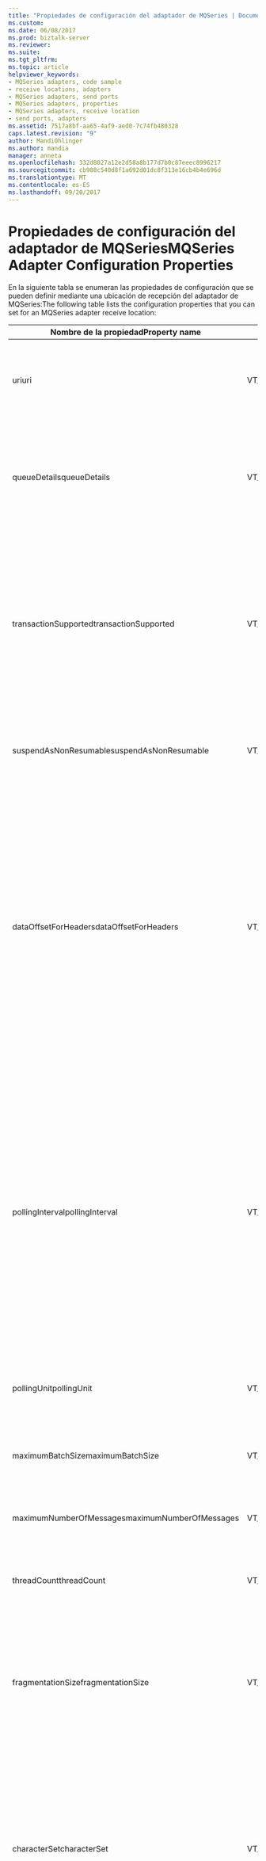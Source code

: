 ```yaml
---
title: "Propiedades de configuración del adaptador de MQSeries | Documentos de Microsoft"
ms.custom: 
ms.date: 06/08/2017
ms.prod: biztalk-server
ms.reviewer: 
ms.suite: 
ms.tgt_pltfrm: 
ms.topic: article
helpviewer_keywords:
- MQSeries adapters, code sample
- receive locations, adapters
- MQSeries adapters, send ports
- MQSeries adapters, properties
- MQSeries adapters, receive location
- send ports, adapters
ms.assetid: 7517a8bf-aa65-4af9-aed0-7c74fb480328
caps.latest.revision: "9"
author: MandiOhlinger
ms.author: mandia
manager: anneta
ms.openlocfilehash: 332d8027a12e2d58a8b177d7b0c87eeec8996217
ms.sourcegitcommit: cb908c540d8f1a692d01dc8f313e16cb4b4e696d
ms.translationtype: MT
ms.contentlocale: es-ES
ms.lasthandoff: 09/20/2017
---
```

# <a name="mqseries-adapter-configuration-properties"></a><span data-ttu-id="012f7-102">Propiedades de configuración del adaptador de MQSeries</span><span class="sxs-lookup"><span data-stu-id="012f7-102">MQSeries Adapter Configuration Properties</span></span>
<span data-ttu-id="012f7-103">En la siguiente tabla se enumeran las propiedades de configuración que se pueden definir mediante una ubicación de recepción del adaptador de MQSeries:</span><span class="sxs-lookup"><span data-stu-id="012f7-103">The following table lists the configuration properties that you can set for an MQSeries adapter receive location:</span></span>  
  
|<span data-ttu-id="012f7-104">Nombre de la propiedad</span><span class="sxs-lookup"><span data-stu-id="012f7-104">Property name</span></span>|<span data-ttu-id="012f7-105">Tipo</span><span class="sxs-lookup"><span data-stu-id="012f7-105">Type</span></span>|<span data-ttu-id="012f7-106">Description</span><span class="sxs-lookup"><span data-stu-id="012f7-106">Description</span></span>|<span data-ttu-id="012f7-107">Restricciones</span><span class="sxs-lookup"><span data-stu-id="012f7-107">Restrictions</span></span>|<span data-ttu-id="012f7-108">Comentarios</span><span class="sxs-lookup"><span data-stu-id="012f7-108">Comments</span></span>|  
|-------------------|----------|-----------------|------------------|--------------|  
|<span data-ttu-id="012f7-109">uri</span><span class="sxs-lookup"><span data-stu-id="012f7-109">uri</span></span>|<span data-ttu-id="012f7-110">VT_BSTR</span><span class="sxs-lookup"><span data-stu-id="012f7-110">VT_BSTR</span></span>|<span data-ttu-id="012f7-111">Especificar la ruta completa a la ubicación supervisada por la ubicación de recepción.</span><span class="sxs-lookup"><span data-stu-id="012f7-111">Specify the full path to the location monitored by the receive location.</span></span>|<span data-ttu-id="012f7-112">La URI de un puerto de envío o ubicación de recepción no puede superar los 256 caracteres.</span><span class="sxs-lookup"><span data-stu-id="012f7-112">The URI for a send port or receive location cannot exceed 256 characters.</span></span>|<span data-ttu-id="012f7-113">Ninguno</span><span class="sxs-lookup"><span data-stu-id="012f7-113">None</span></span>|  
|<span data-ttu-id="012f7-114">queueDetails</span><span class="sxs-lookup"><span data-stu-id="012f7-114">queueDetails</span></span>|<span data-ttu-id="012f7-115">VT_BSTR</span><span class="sxs-lookup"><span data-stu-id="012f7-115">VT_BSTR</span></span>|<span data-ttu-id="012f7-116">Especifica información acerca de la cola de MQSeries de origen que incluye servidor, administrador de cola y cola.</span><span class="sxs-lookup"><span data-stu-id="012f7-116">Specify information about the source MQSeries queue including server, queue manager, and queue.</span></span>|<span data-ttu-id="012f7-117">-Ninguno</span><span class="sxs-lookup"><span data-stu-id="012f7-117">-   None</span></span>|<span data-ttu-id="012f7-118">Esta propiedad se antepone a MQS:// para crear la propiedad URI.</span><span class="sxs-lookup"><span data-stu-id="012f7-118">This property is prepended with MQS:// to create the uri property.</span></span>|  
|<span data-ttu-id="012f7-119">transactionSupported</span><span class="sxs-lookup"><span data-stu-id="012f7-119">transactionSupported</span></span>|<span data-ttu-id="012f7-120">VT_BSTR</span><span class="sxs-lookup"><span data-stu-id="012f7-120">VT_BSTR</span></span>|<span data-ttu-id="012f7-121">Especifica si el adaptador de MQSeries inicia una transacción del Coordinador de transacciones distribuidas de Microsoft (DTC) entre BizTalk Server y el servidor MQSeries.</span><span class="sxs-lookup"><span data-stu-id="012f7-121">Specify whether the MQSeries adapter initiates a Microsoft Distributed Transaction Coordinator (DTC) transaction between BizTalk Server and MQSeries Server.</span></span>|<span data-ttu-id="012f7-122">Los valores válidos son:</span><span class="sxs-lookup"><span data-stu-id="012f7-122">Valid values are:</span></span><br /><br /> <span data-ttu-id="012f7-123">-Sí</span><span class="sxs-lookup"><span data-stu-id="012f7-123">-   yes</span></span><br /><span data-ttu-id="012f7-124">-ninguna</span><span class="sxs-lookup"><span data-stu-id="012f7-124">-   no</span></span>|<span data-ttu-id="012f7-125">Cuando se establece en no, no hay ninguna garantía de entrega de mensajes.</span><span class="sxs-lookup"><span data-stu-id="012f7-125">When set to no, there is no guarantee of message delivery.</span></span><br /><br /> <span data-ttu-id="012f7-126">El valor predeterminado es Yes.</span><span class="sxs-lookup"><span data-stu-id="012f7-126">The default value is yes.</span></span>|  
|<span data-ttu-id="012f7-127">suspendAsNonResumable</span><span class="sxs-lookup"><span data-stu-id="012f7-127">suspendAsNonResumable</span></span>|<span data-ttu-id="012f7-128">VT_BSTR</span><span class="sxs-lookup"><span data-stu-id="012f7-128">VT_BSTR</span></span>|<span data-ttu-id="012f7-129">Especificar si los mensajes suspendidos se marcan o no como reanudables.</span><span class="sxs-lookup"><span data-stu-id="012f7-129">Specify whether suspended messages are marked as resumable or not.</span></span>|<span data-ttu-id="012f7-130">Los valores válidos son:</span><span class="sxs-lookup"><span data-stu-id="012f7-130">Valid values are:</span></span><br /><br /> <span data-ttu-id="012f7-131">-Sí</span><span class="sxs-lookup"><span data-stu-id="012f7-131">-   yes</span></span><br /><span data-ttu-id="012f7-132">-ninguna</span><span class="sxs-lookup"><span data-stu-id="012f7-132">-   no</span></span>|<span data-ttu-id="012f7-133">El valor predeterminado es no.</span><span class="sxs-lookup"><span data-stu-id="012f7-133">The default value is no.</span></span>|  
|<span data-ttu-id="012f7-134">dataOffsetForHeaders</span><span class="sxs-lookup"><span data-stu-id="012f7-134">dataOffsetForHeaders</span></span>|<span data-ttu-id="012f7-135">VT_BSTR</span><span class="sxs-lookup"><span data-stu-id="012f7-135">VT_BSTR</span></span>|<span data-ttu-id="012f7-136">El adaptador utiliza valores de los encabezados de MQSeries (las estructuras MQXQH, MQIIH y MQCIH) para rellenar los valores correspondientes en las propiedades de contexto de BizTalk Server.</span><span class="sxs-lookup"><span data-stu-id="012f7-136">The adapter uses values from the MQSeries headers (the MQXQH, MQIIH, and MQCIH structures) to populate corresponding values in the BizTalk Server context properties.</span></span> <span data-ttu-id="012f7-137">De forma predeterminada, el adaptador quita estas propiedades de MQSeries del cuerpo del mensaje.</span><span class="sxs-lookup"><span data-stu-id="012f7-137">By default, the adapter removes these MQSeries properties from the message body.</span></span>|<span data-ttu-id="012f7-138">Los valores válidos son:</span><span class="sxs-lookup"><span data-stu-id="012f7-138">Valid values are:</span></span><br /><br /> <span data-ttu-id="012f7-139">-Sí</span><span class="sxs-lookup"><span data-stu-id="012f7-139">-   yes</span></span><br /><span data-ttu-id="012f7-140">-ninguna</span><span class="sxs-lookup"><span data-stu-id="012f7-140">-   no</span></span>|<span data-ttu-id="012f7-141">Establezca esta propiedad en no para mantener estas propiedades en el cuerpo del mensaje.</span><span class="sxs-lookup"><span data-stu-id="012f7-141">Set this property to no to retain the properties in the message body.</span></span><br /><br /> <span data-ttu-id="012f7-142">El valor predeterminado es Yes.</span><span class="sxs-lookup"><span data-stu-id="012f7-142">The default value is yes.</span></span>|  
|<span data-ttu-id="012f7-143">pollingInterval</span><span class="sxs-lookup"><span data-stu-id="012f7-143">pollingInterval</span></span>|<span data-ttu-id="012f7-144">VT_BSTR</span><span class="sxs-lookup"><span data-stu-id="012f7-144">VT_BSTR</span></span>|<span data-ttu-id="012f7-145">Especifica el intervalo usado por el componente de recepción para sondear la cola de MQSeries.</span><span class="sxs-lookup"><span data-stu-id="012f7-145">Specify the interval used by the receive component to poll the MQSeries queue.</span></span>|<span data-ttu-id="012f7-146">Los valores válidos son de 1 a 10000.</span><span class="sxs-lookup"><span data-stu-id="012f7-146">Valid values are from 1 to 10000.</span></span>|<span data-ttu-id="012f7-147">pollingInterval actúa en combinación con el intervalo de espera codificado de tres segundos que está integrado en el adaptador.</span><span class="sxs-lookup"><span data-stu-id="012f7-147">The pollingInterval works in combination with the hard-coded wait interval of three seconds built in to the adapter.</span></span> <span data-ttu-id="012f7-148">Si el valor pollingInterval es inferior a tres (3) segundos, el intervalo de espera se establece como el valor de pollingInterval.</span><span class="sxs-lookup"><span data-stu-id="012f7-148">If the pollingInterval value is less than three (3) seconds, the wait interval is set to the value of the pollingInterval.</span></span><br /><br /> <span data-ttu-id="012f7-149">El valor predeterminado es 3.</span><span class="sxs-lookup"><span data-stu-id="012f7-149">The default value is 3.</span></span>|  
|<span data-ttu-id="012f7-150">pollingUnit</span><span class="sxs-lookup"><span data-stu-id="012f7-150">pollingUnit</span></span>|<span data-ttu-id="012f7-151">VT_BSTR</span><span class="sxs-lookup"><span data-stu-id="012f7-151">VT_BSTR</span></span>|<span data-ttu-id="012f7-152">Especifica la unidad de tiempo para el intervalo de sondeo.</span><span class="sxs-lookup"><span data-stu-id="012f7-152">Specify the unit of time for the polling interval.</span></span>|<span data-ttu-id="012f7-153">Los valores válidos son:</span><span class="sxs-lookup"><span data-stu-id="012f7-153">Valid values are:</span></span><br /><br /> <span data-ttu-id="012f7-154">-horas</span><span class="sxs-lookup"><span data-stu-id="012f7-154">-   hours</span></span><br /><span data-ttu-id="012f7-155">-minutos</span><span class="sxs-lookup"><span data-stu-id="012f7-155">-   minutes</span></span><br /><span data-ttu-id="012f7-156">-segundos</span><span class="sxs-lookup"><span data-stu-id="012f7-156">-   seconds</span></span>|<span data-ttu-id="012f7-157">El valor predeterminado es segundos.</span><span class="sxs-lookup"><span data-stu-id="012f7-157">The default value is seconds.</span></span>|  
|<span data-ttu-id="012f7-158">maximumBatchSize</span><span class="sxs-lookup"><span data-stu-id="012f7-158">maximumBatchSize</span></span>|<span data-ttu-id="012f7-159">VT_BSTR</span><span class="sxs-lookup"><span data-stu-id="012f7-159">VT_BSTR</span></span>|<span data-ttu-id="012f7-160">Especifica el tamaño máximo de un lote de mensajes en kilobytes (KB).</span><span class="sxs-lookup"><span data-stu-id="012f7-160">Specify the maximum size of a batch of messages in kilobytes (KB).</span></span>|<span data-ttu-id="012f7-161">Los valores válidos son de 1 a 10485760</span><span class="sxs-lookup"><span data-stu-id="012f7-161">Valid values are from 1 to 10485760</span></span>|<span data-ttu-id="012f7-162">El valor predeterminado es 100.</span><span class="sxs-lookup"><span data-stu-id="012f7-162">The default value is 100.</span></span>|  
|<span data-ttu-id="012f7-163">maximumNumberOfMessages</span><span class="sxs-lookup"><span data-stu-id="012f7-163">maximumNumberOfMessages</span></span>|<span data-ttu-id="012f7-164">VT_BSTR</span><span class="sxs-lookup"><span data-stu-id="012f7-164">VT_BSTR</span></span>|<span data-ttu-id="012f7-165">Especifica el número máximo de mensajes en un lote.</span><span class="sxs-lookup"><span data-stu-id="012f7-165">Specify the maximum number of messages in a batch.</span></span>|<span data-ttu-id="012f7-166">Los valores válidos son de 1 a 100000</span><span class="sxs-lookup"><span data-stu-id="012f7-166">Valid values are from 1 to 100000</span></span>|<span data-ttu-id="012f7-167">El valor predeterminado es 100.</span><span class="sxs-lookup"><span data-stu-id="012f7-167">The default value is 100.</span></span>|  
|<span data-ttu-id="012f7-168">threadCount</span><span class="sxs-lookup"><span data-stu-id="012f7-168">threadCount</span></span>|<span data-ttu-id="012f7-169">VT_BSTR</span><span class="sxs-lookup"><span data-stu-id="012f7-169">VT_BSTR</span></span>|<span data-ttu-id="012f7-170">Especifica el número de subprocesos que se utilizan por ubicación de recepción.</span><span class="sxs-lookup"><span data-stu-id="012f7-170">Specify the number of threads used per receive location.</span></span>|<span data-ttu-id="012f7-171">Los valores válidos son de 1 a 64.</span><span class="sxs-lookup"><span data-stu-id="012f7-171">Valid values are from 1 to 64.</span></span>|<span data-ttu-id="012f7-172">El valor predeterminado es 2.</span><span class="sxs-lookup"><span data-stu-id="012f7-172">The default value is 2.</span></span>|  
|<span data-ttu-id="012f7-173">fragmentationSize</span><span class="sxs-lookup"><span data-stu-id="012f7-173">fragmentationSize</span></span>|<span data-ttu-id="012f7-174">VT_BSTR</span><span class="sxs-lookup"><span data-stu-id="012f7-174">VT_BSTR</span></span>|<span data-ttu-id="012f7-175">Especifica el tamaño del fragmento de mensaje en kilobytes (KB) para los mensajes a medida que se envían entre MQSAgent y el adaptador.</span><span class="sxs-lookup"><span data-stu-id="012f7-175">Specify the message chunk size in kilobytes (KB) for messages as they are sent between MQSAgent and the adapter.</span></span>|<span data-ttu-id="012f7-176">Los valores válidos son de 1 a 1048576.</span><span class="sxs-lookup"><span data-stu-id="012f7-176">Valid values are from 1 to 1048576.</span></span>|<span data-ttu-id="012f7-177">El valor predeterminado es 500.</span><span class="sxs-lookup"><span data-stu-id="012f7-177">The default value is 500.</span></span>|  
|<span data-ttu-id="012f7-178">characterSet</span><span class="sxs-lookup"><span data-stu-id="012f7-178">characterSet</span></span>|<span data-ttu-id="012f7-179">VT_BSTR</span><span class="sxs-lookup"><span data-stu-id="012f7-179">VT_BSTR</span></span>|<span data-ttu-id="012f7-180">Especifica el juego de caracteres y si MQSeries convierte los caracteres antes de enviar el mensaje a la ubicación de recepción.</span><span class="sxs-lookup"><span data-stu-id="012f7-180">Specify the character set and whether MQSeries converts characters before sending the message to the receive location.</span></span>|<span data-ttu-id="012f7-181">Los valores válidos son:</span><span class="sxs-lookup"><span data-stu-id="012f7-181">Valid values are:</span></span><br /><br /> <span data-ttu-id="012f7-182">-Ninguno.</span><span class="sxs-lookup"><span data-stu-id="012f7-182">-   none.</span></span> <span data-ttu-id="012f7-183">No convertir.</span><span class="sxs-lookup"><span data-stu-id="012f7-183">Do not convert.</span></span><br /><span data-ttu-id="012f7-184">-UCS-2 y UTF-16.</span><span class="sxs-lookup"><span data-stu-id="012f7-184">-   UCS-2 and UTF-16.</span></span> <span data-ttu-id="012f7-185">Convertir a estos conjuntos de caracteres.</span><span class="sxs-lookup"><span data-stu-id="012f7-185">Convert to these character sets.</span></span> <span data-ttu-id="012f7-186">MQSeries no distingue un juego de otro.</span><span class="sxs-lookup"><span data-stu-id="012f7-186">MQSeries does not distinguish between them.</span></span><br /><span data-ttu-id="012f7-187">UTF-8.</span><span class="sxs-lookup"><span data-stu-id="012f7-187">-   UTF-8.</span></span> <span data-ttu-id="012f7-188">Convertir al juego de caracteres UTF-8.</span><span class="sxs-lookup"><span data-stu-id="012f7-188">Convert to the UTF-8 character set.</span></span>|<span data-ttu-id="012f7-189">El valor predeterminado es Ninguno.</span><span class="sxs-lookup"><span data-stu-id="012f7-189">The default value is none.</span></span>|  
|<span data-ttu-id="012f7-190">errorThreshold</span><span class="sxs-lookup"><span data-stu-id="012f7-190">errorThreshold</span></span>|<span data-ttu-id="012f7-191">VT_BSTR</span><span class="sxs-lookup"><span data-stu-id="012f7-191">VT_BSTR</span></span>|<span data-ttu-id="012f7-192">Especifica el número máximo de errores que se deben registrar.</span><span class="sxs-lookup"><span data-stu-id="012f7-192">Specify the maximum number of errors to log.</span></span> <span data-ttu-id="012f7-193">El adaptador continúa funcionando y, si se recupera, registra el suceso en el registro de sucesos.</span><span class="sxs-lookup"><span data-stu-id="012f7-193">The adapter continues operating and, if the adapter recovers, it logs the event in the event log.</span></span>|<span data-ttu-id="012f7-194">Los valores válidos son de 1 a 1000.</span><span class="sxs-lookup"><span data-stu-id="012f7-194">Valid values are from 1 to 1000.</span></span>|<span data-ttu-id="012f7-195">El valor predeterminado es 10.</span><span class="sxs-lookup"><span data-stu-id="012f7-195">The default value is 10.</span></span>|  
|<span data-ttu-id="012f7-196">segmentación</span><span class="sxs-lookup"><span data-stu-id="012f7-196">segmentation</span></span>|<span data-ttu-id="012f7-197">VT_BSTR</span><span class="sxs-lookup"><span data-stu-id="012f7-197">VT_BSTR</span></span>|<span data-ttu-id="012f7-198">Especifica si MQSeries ensambla los mensajes segmentados u obtiene los mensajes tal como están.</span><span class="sxs-lookup"><span data-stu-id="012f7-198">Specify whether MQSeries assembles segmented messages or gets messages as is.</span></span>|<span data-ttu-id="012f7-199">Los valores válidos son:</span><span class="sxs-lookup"><span data-stu-id="012f7-199">Valid values are:</span></span><br /><br /> <span data-ttu-id="012f7-200">-Ninguno</span><span class="sxs-lookup"><span data-stu-id="012f7-200">-   none</span></span><br /><span data-ttu-id="012f7-201">-completo</span><span class="sxs-lookup"><span data-stu-id="012f7-201">-   complete</span></span>|<span data-ttu-id="012f7-202">Especificar Ninguno para leer mensajes de la cola MQSeries sin habilitar la segmentación.</span><span class="sxs-lookup"><span data-stu-id="012f7-202">Specify none to read messages from the MQSeries queue without enabling segmentation.</span></span><br /><br /> <span data-ttu-id="012f7-203">Especificar Completa para que MQSeries ensamble mensajes segmentados antes de pasarlos al adaptador.</span><span class="sxs-lookup"><span data-stu-id="012f7-203">Specify complete to have MQSeries assemble segmented messages before passing them on to the adapter.</span></span><br /><br /> <span data-ttu-id="012f7-204">El valor predeterminado es Ninguno.</span><span class="sxs-lookup"><span data-stu-id="012f7-204">The default value is none.</span></span>|  
|<span data-ttu-id="012f7-205">ordenadas</span><span class="sxs-lookup"><span data-stu-id="012f7-205">ordered</span></span>|<span data-ttu-id="012f7-206">VT_BSTR</span><span class="sxs-lookup"><span data-stu-id="012f7-206">VT_BSTR</span></span>|<span data-ttu-id="012f7-207">Especifica si MQSeries mantiene el orden de los mensajes a medida que se reciben de la cola MQSeries.</span><span class="sxs-lookup"><span data-stu-id="012f7-207">Specify whether MQSeries maintains the order of the messages as they are received from the MQSeries queue.</span></span>|<span data-ttu-id="012f7-208">Los valores válidos son:</span><span class="sxs-lookup"><span data-stu-id="012f7-208">Valid values are:</span></span><br /><br /> <span data-ttu-id="012f7-209">-ninguna</span><span class="sxs-lookup"><span data-stu-id="012f7-209">-   no</span></span><br /><span data-ttu-id="012f7-210">-noStop</span><span class="sxs-lookup"><span data-stu-id="012f7-210">-   noStop</span></span><br /><span data-ttu-id="012f7-211">-yesStop</span><span class="sxs-lookup"><span data-stu-id="012f7-211">-   yesStop</span></span><br /><span data-ttu-id="012f7-212">-yesSuspend</span><span class="sxs-lookup"><span data-stu-id="012f7-212">-   yesSuspend</span></span>|<span data-ttu-id="012f7-213">Especificar No para no tener en cuenta el orden de los mensajes.</span><span class="sxs-lookup"><span data-stu-id="012f7-213">Specify no to disregard message order.</span></span><br /><br /> <span data-ttu-id="012f7-214">Especificar noStop para no tener en cuenta el orden de los mensajes y deshabilitar la ubicación de recepción si hay un error.</span><span class="sxs-lookup"><span data-stu-id="012f7-214">Specify noStop to disregard message order and to disable the receive location if there is an error.</span></span><br /><br /> <span data-ttu-id="012f7-215">Especificar yesStop para habilitar el ordenamiento.</span><span class="sxs-lookup"><span data-stu-id="012f7-215">Specify yesStop to enable ordering.</span></span> <span data-ttu-id="012f7-216">Esta opción finaliza la transacción y deshabilita la ubicación de recepción si hay un error.</span><span class="sxs-lookup"><span data-stu-id="012f7-216">This option ends the transaction and disables the receive location if there is an error.</span></span><br /><br /> <span data-ttu-id="012f7-217">Especificar yesSuspend para habilitar el ordenamiento.</span><span class="sxs-lookup"><span data-stu-id="012f7-217">Specify yesSuspend to enable ordering.</span></span> <span data-ttu-id="012f7-218">Esta opción mueve el mensaje a la cola de suspensión cuando hay un error.</span><span class="sxs-lookup"><span data-stu-id="012f7-218">This option moves the message to the suspended queue when there is an error.</span></span> <span data-ttu-id="012f7-219">Este valor no mantiene el orden cuando hay un error, pero permite que la ubicación de recepción continúe recibiendo mensajes.</span><span class="sxs-lookup"><span data-stu-id="012f7-219">This value does not preserve order when there is an error, but does allow the receive location to continue receiving messages.</span></span><br /><br /> <span data-ttu-id="012f7-220">El valor predeterminado es no.</span><span class="sxs-lookup"><span data-stu-id="012f7-220">The default value is no.</span></span>|  
  
 <span data-ttu-id="012f7-221">En el siguiente código se muestra el formato de la cadena que se utiliza para establecer las propiedades:</span><span class="sxs-lookup"><span data-stu-id="012f7-221">The following code shows the format of the string you use to set the properties:</span></span>  
  
```  
<CustomProps><AdapterConfig vt="8"><Config xmlns:xsi="http://www.w3.org/2001/XMLSchema-instance" xmlns:xsd="http://www.w3.org/2001/XMLSchema"><uri>MQS://TESTMQServer/DQM1/RQ0</uri><queueDetails>TESTMQServer/DQM1/RQ0</queueDetails><transactionSupported>yes</transactionSupported><suspendAsNonResumable>no</suspendAsNonResumable><dataOffsetForHeaders>yes</dataOffsetForHeaders><pollingInterval>1</pollingInterval><pollingUnit>seconds</pollingUnit><maximumBatchSize>100</maximumBatchSize><maximumNumberOfMessages>100</maximumNumberOfMessages><threadCount>2</threadCount><fragmentationSize>500</fragmentationSize><characterSet>none</characterSet><errorThreshold>10</errorThreshold><segmentation>none</segmentation><ordered>no</ordered></Config></AdapterConfig></CustomProps>  
```  
  
 <span data-ttu-id="012f7-222">En la siguiente tabla se enumeran las propiedades de configuración que se pueden definir mediante un puerto de envío del adaptador de MQSeries:</span><span class="sxs-lookup"><span data-stu-id="012f7-222">The following table lists the configuration properties that you can set for an MQSeries adapter send port:</span></span>  
  
|<span data-ttu-id="012f7-223">Nombre de la propiedad</span><span class="sxs-lookup"><span data-stu-id="012f7-223">Property name</span></span>|<span data-ttu-id="012f7-224">Tipo</span><span class="sxs-lookup"><span data-stu-id="012f7-224">Type</span></span>|<span data-ttu-id="012f7-225">Description</span><span class="sxs-lookup"><span data-stu-id="012f7-225">Description</span></span>|<span data-ttu-id="012f7-226">Restricciones</span><span class="sxs-lookup"><span data-stu-id="012f7-226">Restrictions</span></span>|<span data-ttu-id="012f7-227">Comentarios</span><span class="sxs-lookup"><span data-stu-id="012f7-227">Comments</span></span>|  
|-------------------|----------|-----------------|------------------|--------------|  
|<span data-ttu-id="012f7-228">uri</span><span class="sxs-lookup"><span data-stu-id="012f7-228">uri</span></span>|<span data-ttu-id="012f7-229">VT_BSTR</span><span class="sxs-lookup"><span data-stu-id="012f7-229">VT_BSTR</span></span>|<span data-ttu-id="012f7-230">Especificar la ruta completa de la ubicación a la que enviar datos.</span><span class="sxs-lookup"><span data-stu-id="012f7-230">Specify the full path of the location to send data to.</span></span>|<span data-ttu-id="012f7-231">La URI de un puerto de envío o ubicación de recepción no puede superar los 256 caracteres.</span><span class="sxs-lookup"><span data-stu-id="012f7-231">The URI for a send port or receive location cannot exceed 256 characters.</span></span>|<span data-ttu-id="012f7-232">Ninguno</span><span class="sxs-lookup"><span data-stu-id="012f7-232">None</span></span>|  
|<span data-ttu-id="012f7-233">queueDetails</span><span class="sxs-lookup"><span data-stu-id="012f7-233">queueDetails</span></span>|<span data-ttu-id="012f7-234">VT_BSTR</span><span class="sxs-lookup"><span data-stu-id="012f7-234">VT_BSTR</span></span>|<span data-ttu-id="012f7-235">Especifica información acerca de la cola de MQSeries de destino que incluye servidor, administrador de cola y cola.</span><span class="sxs-lookup"><span data-stu-id="012f7-235">Specify information about the target MQSeries queue including server, queue manager, and queue.</span></span>|<span data-ttu-id="012f7-236">La URI de un puerto de envío o ubicación de recepción no puede superar los 256 caracteres.</span><span class="sxs-lookup"><span data-stu-id="012f7-236">The URI for a send port or receive location cannot exceed 256 characters.</span></span>|<span data-ttu-id="012f7-237">Esta propiedad se antepone a MQS:// para crear la propiedad URI.</span><span class="sxs-lookup"><span data-stu-id="012f7-237">This property is prepended with MQS:// to create the uri property.</span></span>|  
|<span data-ttu-id="012f7-238">transactionSupported</span><span class="sxs-lookup"><span data-stu-id="012f7-238">transactionSupported</span></span>|<span data-ttu-id="012f7-239">VT_BSTR</span><span class="sxs-lookup"><span data-stu-id="012f7-239">VT_BSTR</span></span>|<span data-ttu-id="012f7-240">Especifica si el adaptador de MQSeries inicia una transacción del Coordinador de transacciones distribuidas de Microsoft (DTC) entre BizTalk Server y el servidor MQSeries.</span><span class="sxs-lookup"><span data-stu-id="012f7-240">Specify whether the MQSeries adapter initiates a Microsoft Distributed Transaction Coordinator (DTC) transaction between BizTalk Server and MQSeries Server.</span></span>|<span data-ttu-id="012f7-241">Los valores válidos son:</span><span class="sxs-lookup"><span data-stu-id="012f7-241">Valid values are:</span></span><br /><br /> <span data-ttu-id="012f7-242">-Sí</span><span class="sxs-lookup"><span data-stu-id="012f7-242">-   yes</span></span><br /><span data-ttu-id="012f7-243">-ninguna</span><span class="sxs-lookup"><span data-stu-id="012f7-243">-   no</span></span>|<span data-ttu-id="012f7-244">Cuando se establece en no, no hay ninguna garantía de entrega de mensajes.</span><span class="sxs-lookup"><span data-stu-id="012f7-244">When set to no, there is no guarantee of message delivery.</span></span><br /><br /> <span data-ttu-id="012f7-245">El valor predeterminado es Yes.</span><span class="sxs-lookup"><span data-stu-id="012f7-245">The default value is yes.</span></span>|  
|<span data-ttu-id="012f7-246">dataConversion</span><span class="sxs-lookup"><span data-stu-id="012f7-246">dataConversion</span></span>|<span data-ttu-id="012f7-247">VT_BSTR</span><span class="sxs-lookup"><span data-stu-id="012f7-247">VT_BSTR</span></span>|<span data-ttu-id="012f7-248">Especifica si se convierte el mensaje a la página de códigos ANSI de MQSeries para Windows Server.</span><span class="sxs-lookup"><span data-stu-id="012f7-248">Specify whether to convert the message to the ANSI code page of MQSeries for Windows server.</span></span>|<span data-ttu-id="012f7-249">Los valores válidos son:</span><span class="sxs-lookup"><span data-stu-id="012f7-249">Valid values are:</span></span><br /><br /> <span data-ttu-id="012f7-250">-Sí</span><span class="sxs-lookup"><span data-stu-id="012f7-250">-   yes</span></span><br /><span data-ttu-id="012f7-251">-ninguna</span><span class="sxs-lookup"><span data-stu-id="012f7-251">-   no</span></span>|<span data-ttu-id="012f7-252">El valor predeterminado es no.</span><span class="sxs-lookup"><span data-stu-id="012f7-252">The default value is no.</span></span>|  
|<span data-ttu-id="012f7-253">segmentationAllowed</span><span class="sxs-lookup"><span data-stu-id="012f7-253">segmentationAllowed</span></span>|<span data-ttu-id="012f7-254">VT_BSTR</span><span class="sxs-lookup"><span data-stu-id="012f7-254">VT_BSTR</span></span>|<span data-ttu-id="012f7-255">Especifica si se usará la segmentación del administrador de cola MQSeries cuando un mensaje concreto supera la longitud máxima de mensajes de la cola MQSeries.</span><span class="sxs-lookup"><span data-stu-id="012f7-255">Specify whether to use MQSeries Queue Manager segmentation if an individual message exceeds the MQSeries queue maximum message length.</span></span>|<span data-ttu-id="012f7-256">Valores válidos son:</span><span class="sxs-lookup"><span data-stu-id="012f7-256">Valid value are:</span></span><br /><br /> <span data-ttu-id="012f7-257">-Sí</span><span class="sxs-lookup"><span data-stu-id="012f7-257">-   yes</span></span><br /><span data-ttu-id="012f7-258">-ninguna</span><span class="sxs-lookup"><span data-stu-id="012f7-258">-   no</span></span>|<span data-ttu-id="012f7-259">El valor predeterminado es no.</span><span class="sxs-lookup"><span data-stu-id="012f7-259">The default value is no.</span></span>|  
|<span data-ttu-id="012f7-260">fragmentationSize</span><span class="sxs-lookup"><span data-stu-id="012f7-260">fragmentationSize</span></span>|<span data-ttu-id="012f7-261">VT_BSTR</span><span class="sxs-lookup"><span data-stu-id="012f7-261">VT_BSTR</span></span>|<span data-ttu-id="012f7-262">Especifica el tamaño del fragmento de mensaje en kilobytes (KB) para los mensajes a medida que se envían entre el adaptador y MQSAgent.</span><span class="sxs-lookup"><span data-stu-id="012f7-262">Specify the message chunk size in kilobytes (KB) for messages as they are sent between the adapter and MQSAgent.</span></span>|<span data-ttu-id="012f7-263">Los valores válidos son de 1 a 1048576.</span><span class="sxs-lookup"><span data-stu-id="012f7-263">Valid values are from 1 to 1048576.</span></span>|<span data-ttu-id="012f7-264">El valor predeterminado es 500.</span><span class="sxs-lookup"><span data-stu-id="012f7-264">The default value is 500.</span></span>|  
|<span data-ttu-id="012f7-265">ordenadas</span><span class="sxs-lookup"><span data-stu-id="012f7-265">ordered</span></span>|<span data-ttu-id="012f7-266">VT_BSTR</span><span class="sxs-lookup"><span data-stu-id="012f7-266">VT_BSTR</span></span>|<span data-ttu-id="012f7-267">Especifica si MQSeries mantiene el orden de los mensajes a medida que se envían a la cola MQSeries.</span><span class="sxs-lookup"><span data-stu-id="012f7-267">Specify whether MQSeries maintains the order of messages as they are sent to the MQSeries queue.</span></span>|<span data-ttu-id="012f7-268">Los valores válidos son:</span><span class="sxs-lookup"><span data-stu-id="012f7-268">Valid values are:</span></span><br /><br /> <span data-ttu-id="012f7-269">-Sí</span><span class="sxs-lookup"><span data-stu-id="012f7-269">-   yes</span></span><br /><span data-ttu-id="012f7-270">-ninguna</span><span class="sxs-lookup"><span data-stu-id="012f7-270">-   no</span></span>|<span data-ttu-id="012f7-271">El valor predeterminado es no.</span><span class="sxs-lookup"><span data-stu-id="012f7-271">The default value is no.</span></span>|  
  
 <span data-ttu-id="012f7-272">En el siguiente código se muestra el formato de la cadena que se utiliza para establecer las propiedades:</span><span class="sxs-lookup"><span data-stu-id="012f7-272">The following code shows the format of the string you use to set the properties:</span></span>  
  
```  
<CustomProps><AdapterConfig vt="8"><Config xmlns:xsi="http://www.w3.org/2001/XMLSchema-instance" xmlns:xsd="http://www.w3.org/2001/XMLSchema"><uri>MQS://TESTMQServer/DQM1(QM1)/SQ0</uri><queueDetails>TESTMQServer/DQM1(QM1)/SQ0</queueDetails><transactionSupported>yes</transactionSupported><dataConversion>no</dataConversion><segmentationAllowed>no</segmentationAllowed><fragmentationSize>500</fragmentationSize><ordered>no</ordered></Config></AdapterConfig></CustomProps>  
```  
  
> [!NOTE]
>  <span data-ttu-id="012f7-273">Al especificar los datos de configuración de TransportTypeData para un adaptador que se genera utilizando el marco de trabajo, los pares de nombre/valor que se usan todos se almacenarán en el \<AdapterConfig > elemento.</span><span class="sxs-lookup"><span data-stu-id="012f7-273">When specifying TransportTypeData configuration data for an adapter that is built using the Adapter Framework, the name/value pairs that are used must all be stored into the \<AdapterConfig> element.</span></span> <span data-ttu-id="012f7-274">Puesto que la \<AdapterConfig > elemento especifica la VT_BSTR (vt = "8"), a continuación, el tipo de datos de la \< > caracteres en los datos deben convertirse.</span><span class="sxs-lookup"><span data-stu-id="012f7-274">Since the \<AdapterConfig> element specifies the VT_BSTR (vt="8") data type then the \< > characters in the data must be escaped.</span></span>